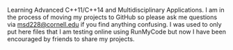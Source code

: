 Learning Advanced C++11/C++14 and Multidisciplinary Applications.
I am in the process of moving my projects to GitHub so please ask me questions via msd228@cornell.edu if you find anything confusing. I was used to only put here files that I am testing online using RunMyCode but now I have been encouraged by friends to share my projects.
